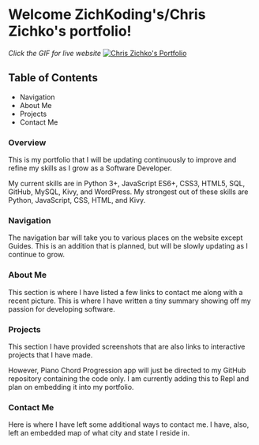 # **Welcome ZichKoding's/Chris Zichko's portfolio!**
_Click the GIF for live website_
[![Chris Zichko's Portfolio](./assets/images/ChrisZichko.gif)](https://zichkoding.github.io)

## **Table of Contents**

* Navigation
* About Me
* Projects
* Contact Me

### **Overview**
This is my portfolio that I will be updating continuously to improve and refine my skills as I grow as a Software Developer. 

My current skills are in Python 3+, JavaScript ES6+, CSS3, HTML5, SQL, GitHub, MySQL, Kivy, and WordPress. My strongest out of these skills are Python, JavaScript, CSS, HTML, and Kivy.

### **Navigation**
The navigation bar will take you to various places on the website except Guides. This is an addition that is planned, but will be slowly updating as I continue to grow. 

### **About Me**
This section is where I have listed a few links to contact me along with a recent picture. This is where I have written a tiny summary showing off my passion for developing software.

### **Projects**
This section I have provided screenshots that are also links to interactive projects that I have made.

 However, Piano Chord Progression app will just be directed to my GitHub repository containing the code only. I am currently adding this to Repl and plan on embedding it into my portfolio.

 ### **Contact Me**
 Here is where I have left some additional ways to contact me. I have, also, left an embedded map of what city and state I reside in. 
